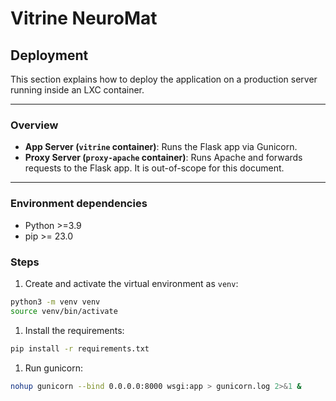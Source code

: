 # Vitrine NeuroMat

## Deployment

This section explains how to deploy the application on a production server running inside an LXC container.

---

### Overview

- **App Server (`vitrine` container)**: Runs the Flask app via Gunicorn.
- **Proxy Server (`proxy-apache` container)**: Runs Apache and forwards requests to the Flask app. It is out-of-scope for this document.

---

### Environment dependencies

- Python >=3.9
- pip >= 23.0

### Steps

1. Create and activate the virtual environment as `venv`:
```sh
python3 -m venv venv
source venv/bin/activate
```

1. Install the requirements:
```sh
pip install -r requirements.txt
```

1. Run gunicorn:
```sh
nohup gunicorn --bind 0.0.0.0:8000 wsgi:app > gunicorn.log 2>&1 &
```
